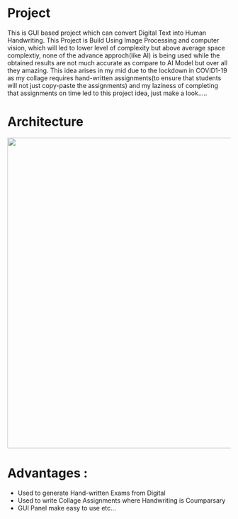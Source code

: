 Project
========================================
This is GUI based project which can convert Digital Text into Human Handwriting. This Project is Build Using Image Processing and computer vision, which will led to lower level of complexity but above average space complextiy, none of the advance approch(like AI) is being used while the obtained results are not much accurate as compare to AI Model but over all they amazing. This idea arises in my mid due to the lockdown in COVID1-19 as my collage requires hand-written assignments(to ensure that students will not just copy-paste the assignments) and my laziness of completing that assignments on time led to this project idea, just make a look.....

Architecture
========================================
<p align = "center">
<img src = "https://raw.githubusercontent.com/rawat126/Computer-Vision-projects/master/model_archtecture.png", width = 700>
</p>

Advantages :
======================================
- Used to generate Hand-written Exams from Digital 
- Used to write Collage Assignments where Handwriting is Coumparsary
- GUI Panel make easy to use
etc...
